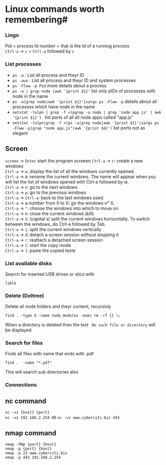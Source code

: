 # Linux commands worth remembering#

### Lingo
Pid = process Id number = that is the Id of a running process  
`Ctrl-a` -> `c` =  `Ctrl-a` followed by `c`  
 
 
 ### List processes
- `ps -a` : List all process and theyr ID
- `ps -aux` : List all process and theyr ID and system processes
- `ps -Flww -p Pid` more details about a process
- `ps -a | grep node |awk '{print $1}'` list only pIDs of processes with node in the name
- `ps -a|grep node|awk '{print $1}'|xargs ps -Flww -p` details about all processes which have node in the name
- `netstat -tulpn | grep -f <(pgrep -a node | grep 'node app.js' | awk '{print $1}') ` list ports of all all node apps called "app.js"
- `netstat -tulpn|grep -f <(ps -a|grep node|awk '{print $1}'|xargs ps -Flww -p|grep "node app.js"|awk '{print $4}')` list ports not as elegant




## Screen
`screen` -> `Enter` start the program screeen
`Ctrl-a` -> `c`: create a new windows  
`Ctrl-a` -> `w`: display the list of all the windows currently opened  
`Ctrl-a` -> `A`: rename the current windows. The name will appear when you will list the list of windows opened with Ctrl-a followed by w.  
`Ctrl-a` -> `n`: go to the next windows  
`Ctrl-a` -> `p`: go to the previous windows  
`Ctrl-a` -> `Ctrl-a`: back to the last windows used.  
`Ctrl-a` -> a number from 0 to X: go the windows n° X.  
`Ctrl-a` -> `"`: choose the windows into which to move on.  
`Ctrl-a` -> `k`: close the current windows (kill)  
`Ctrl-a` -> `S`: (capital s) split the current windows horizontally. To switch between the windows, do Ctrl-a followed by Tab.  
`Ctrl-a` -> `|`: split the current windows vertically  
`Ctrl-a` -> `d`: detach a screen session without stopping it  
`Ctrl-a` -> `r`: reattach a detached screen session  
`Ctrl-a` -> `[`: start the copy mode  
`Ctrl-a` -> `]`: paste the copied texte  

### List available disks
 Search for inserted USB drives or stics with
```shell
lsblk
```
### Delete (Deltree)
 Delete all node folders and theyr content, recursivly
```shell
find . -type d -name node_modules -exec rm -rf {} \;
```
When a directory is deleted then the text `
 No such file or directory` will be displayed.
 
 ### Search for files
 Finds all files with name that ends with .pdf
```shell
find .  -name "*.pdf"
```
This will search sub directories also
 
 
 
 ### Connections
 ## nc command
`nc -vz {host} {port}`  
`nc -vz 192.168.2.254 80` 
`nc -vz www.cyberciti.biz 443`
## nmap command
`nmap -PNp {port} {host}`  
`nmap -p {port} {host}`  
`nmap -p 22 www.cyberciti.biz`  
`nmap -p 443 192.168.2.254`  
 
